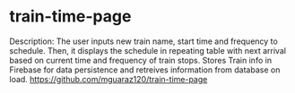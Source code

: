 # train-time-page

Description:
The user inputs new train name, start time and frequency to schedule. Then, it displays the schedule in repeating table with next arrival based on current time and frequency of train stops. Stores Train info in Firebase for data persistence and retreives information from database on load. 
https://github.com/mguaraz120/train-time-page

